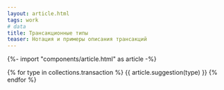 ```yaml
---
layout: article.html
tags: work
# data
title: Трансакционные типы
teaser: Нотация и примеры описания трансакций
---
```

{%- import "components/article.html" as article -%}

{% for type in collections.transaction %}
{{ article.suggestion(type) }}
{% endfor %}
